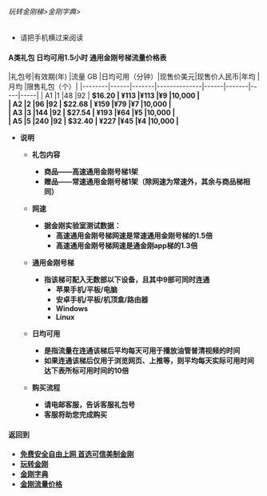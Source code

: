###### 玩转金刚梯>金刚字典>

- 请把手机横过来阅读

#### A类礼包 日均可用1.5小时 通用金刚号梯流量价格表

|礼包号|有效期(年) |流量 GB |日均可用（分钟）|现售价美元|现售价人民币|年均  |月均  |限售礼包（个）|
|--------|------|-------|--------------|------|-------|-----|-----|
| A1 	 |1	|48	|92 	 | <strong> $16.20	| <strong>¥113 	 |¥113	|¥9	|10,000 |																
| A2 	 |2	|96	|92 	 | <strong> $22.68	| <strong>¥159 	 |¥79	|¥7	|10,000 |																
| A3 	 |3	|144	|92 	 | <strong> $27.54	| <strong>¥193 	 |¥64	|¥5	|10,000 |																
| A5 	 |5	|240	|92 	 | <strong> $32.40	| <strong>¥227 	 |¥45	|¥4	|10,000 |																

- 说明
  - 礼包内容
    - 商品——高速通用金刚号梯1架
    - 赠品——常速通用金刚号梯1架（除网速为常速外，其余与商品梯相同）

  - 网速
    - 据金刚实验室测试数据：
      - 高速通用金刚号梯网速是常速通用金刚号梯的1.5倍
      - 高速通用金刚号梯网速是通金刚app梯的1.3倍

  - 通用金刚号梯
    - 指该梯可配入无数部以下设备，且其中9部可同时连通
      - 苹果手机/平板/电脑
      - 安卓手机/平板/机顶盒/路由器
      - Windows
      - Linux

  - 日均可用
    - 是指流量在连通该梯后平均每天可用于播放油管普清视频的时间
    - 如果连通该梯后仅用于浏览网页、上推等，则平均每天实际可用时间达下表所标可用时间的10倍

  - 购买流程
    - 请电邮客服，告诉客服礼包号
    - 客服将助您完成购买

#### 返回到
- [免费安全自由上网 首选可信美制金刚](https://github.com/a2zitpro/web/blob/master/%E5%BE%80%E5%90%8E%E7%BF%BB.md)
- [玩转金刚](https://github.com/a2zitpro/web/blob/master/LadderFree/A.md)
- [金刚字典](https://github.com/a2zitpro/web/blob/master/LadderFree/kkDictionary/KKDictionary.md)
- [金刚流量价格](https://github.com/a2zitpro/web/blob/master/LadderFree/kkDictionary/Price/KKDTPrice.md)


